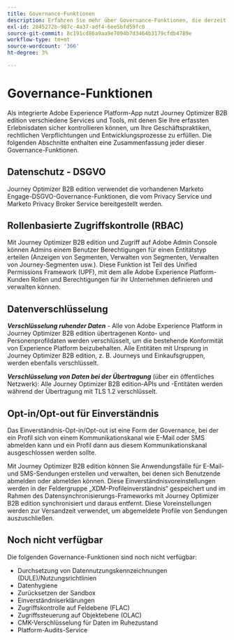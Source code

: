 ```yaml
---
title: Governance-Funktionen
description: Erfahren Sie mehr über Governance-Funktionen, die derzeit in Journey Optimizer B2B edition verfügbar sind.
exl-id: 2845272b-987c-4a37-adf4-6ee5bfd59fc0
source-git-commit: 8c191cd86a9aa9e7094b7d3464b3179cfdb4789e
workflow-type: tm+mt
source-wordcount: '366'
ht-degree: 3%

---
```


# Governance-Funktionen

Als integrierte Adobe Experience Platform-App nutzt Journey Optimizer B2B edition verschiedene Services und Tools, mit denen Sie Ihre erfassten Erlebnisdaten sicher kontrollieren können, um Ihre Geschäftspraktiken, rechtlichen Verpflichtungen und Entwicklungsprozesse zu erfüllen. Die folgenden Abschnitte enthalten eine Zusammenfassung jeder dieser Governance-Funktionen.

## Datenschutz - DSGVO

Journey Optimizer B2B edition verwendet die vorhandenen Marketo Engage-DSGVO-Governance-Funktionen, die vom Privacy Service und Marketo Privacy Broker Service bereitgestellt werden.

## Rollenbasierte Zugriffskontrolle (RBAC)

Mit Journey Optimizer B2B edition und Zugriff auf Adobe Admin Console können Admins einem Benutzer Berechtigungen für einen Entitätstyp erteilen (Anzeigen von Segmenten, Verwalten von Segmenten, Verwalten von Journey-Segmenten usw.). Diese Funktion ist Teil des Unified Permissions Framework (UPF), mit dem alle Adobe Experience Platform-Kunden Rollen und Berechtigungen für ihr Unternehmen definieren und verwalten können.

## Datenverschlüsselung

**_Verschlüsselung ruhender Daten_** - Alle von Adobe Experience Platform in Journey Optimizer B2B edition übertragenen Konto- und Personenprofildaten werden verschlüsselt, um die bestehende Konformität von Experience Platform beizubehalten. Alle Entitäten mit Ursprung in Journey Optimizer B2B edition, z. B. Journeys und Einkaufsgruppen, werden ebenfalls verschlüsselt.

**_Verschlüsselung von Daten bei der Übertragung_** (über ein öffentliches Netzwerk): Alle Journey Optimizer B2B edition-APIs und -Entitäten werden während der Übertragung mit TLS 1.2 verschlüsselt.

## Opt-in/Opt-out für Einverständnis

Das Einverständnis-Opt-in/Opt-out ist eine Form der Governance, bei der ein Profil sich von einem Kommunikationskanal wie E-Mail oder SMS abmelden kann und ein Profil dann aus diesem Kommunikationskanal ausgeschlossen werden sollte.

Mit Journey Optimizer B2B edition können Sie Anwendungsfälle für E-Mail- und SMS-Sendungen erstellen und verwalten, bei denen sich Benutzende abmelden oder abmelden können. Diese Einverständnisvoreinstellungen werden in der Feldergruppe „XDM-Profileinverständnis“ gespeichert und im Rahmen des Datensynchronisierungs-Frameworks mit Journey Optimizer B2B edition synchronisiert und daraus entfernt. Diese Voreinstellungen werden zur Versandzeit verwendet, um abgemeldete Profile von Sendungen auszuschließen.

## Noch nicht verfügbar

Die folgenden Governance-Funktionen sind noch nicht verfügbar:

* Durchsetzung von Datennutzungskennzeichnungen (DULE)/Nutzungsrichtlinien
* Datenhygiene
* Zurücksetzen der Sandbox
* Einverständniserklärungen
* Zugriffskontrolle auf Feldebene (FLAC)
* Zugriffssteuerung auf Objektebene (OLAC)
* CMK-Verschlüsselung für Daten im Ruhezustand
* Platform-Audits-Service
